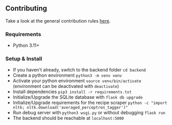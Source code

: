 ## Contributing

Take a look at the general contribution rules [here](../CONTRIBUTING.md).

### Requirements
- Python 3.11+

### Setup & Install
- If you haven't already, switch to the backend folder `cd backend`
- Create a python environment `python3 -m venv venv`
- Activate your python environment `source venv/bin/activate` (environment can be deactivated with `deactivate`)
- Install dependencies `pip3 install -r requirements.txt`
- Initialize/Upgrade the SQLite database with `flask db upgrade`
- Initialize/Upgrade requirements for the recipe scraper `python -c "import nltk; nltk.download('averaged_perceptron_tagger')"`
- Run debug server with `python3 wsgi.py` or without debugging `flask run`
- The backend should be reachable at `localhost:5000`
